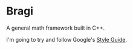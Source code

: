 # Bragi

A general math framework built in C++. 

I'm going to try and follow Google's [Style Guide](https://google.github.io/styleguide/cppguide.html).